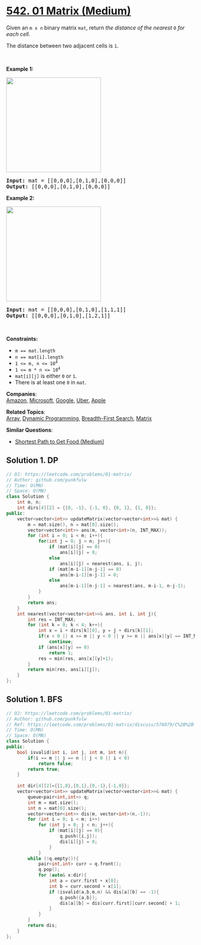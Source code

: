 # [542. 01 Matrix (Medium)](https://leetcode.com/problems/01-matrix/)

<p>Given an <code>m x n</code> binary matrix <code>mat</code>, return <em>the distance of the nearest </em><code>0</code><em> for each cell</em>.</p>

<p>The distance between two adjacent cells is <code>1</code>.</p>

<p>&nbsp;</p>
<p><strong>Example 1:</strong></p>
<img alt="" src="https://assets.leetcode.com/uploads/2021/04/24/01-1-grid.jpg" style="width: 253px; height: 253px;">
<pre><strong>Input:</strong> mat = [[0,0,0],[0,1,0],[0,0,0]]
<strong>Output:</strong> [[0,0,0],[0,1,0],[0,0,0]]
</pre>

<p><strong>Example 2:</strong></p>
<img alt="" src="https://assets.leetcode.com/uploads/2021/04/24/01-2-grid.jpg" style="width: 253px; height: 253px;">
<pre><strong>Input:</strong> mat = [[0,0,0],[0,1,0],[1,1,1]]
<strong>Output:</strong> [[0,0,0],[0,1,0],[1,2,1]]
</pre>

<p>&nbsp;</p>
<p><strong>Constraints:</strong></p>

<ul>
	<li><code>m == mat.length</code></li>
	<li><code>n == mat[i].length</code></li>
	<li><code>1 &lt;= m, n &lt;= 10<sup>4</sup></code></li>
	<li><code>1 &lt;= m * n &lt;= 10<sup>4</sup></code></li>
	<li><code>mat[i][j]</code> is either <code>0</code> or <code>1</code>.</li>
	<li>There is at least one <code>0</code> in <code>mat</code>.</li>
</ul>


**Companies**:  
[Amazon](https://leetcode.com/company/amazon), [Microsoft](https://leetcode.com/company/microsoft), [Google](https://leetcode.com/company/google), [Uber](https://leetcode.com/company/uber), [Apple](https://leetcode.com/company/apple)

**Related Topics**:  
[Array](https://leetcode.com/tag/array/), [Dynamic Programming](https://leetcode.com/tag/dynamic-programming/), [Breadth-First Search](https://leetcode.com/tag/breadth-first-search/), [Matrix](https://leetcode.com/tag/matrix/)

**Similar Questions**:
* [Shortest Path to Get Food (Medium)](https://leetcode.com/problems/shortest-path-to-get-food/)

## Solution 1. DP

```cpp
// OJ: https://leetcode.com/problems/01-matrix/
// Author: github.com/punkfulw
// Time: O(MN)
// Space: O(MN)
class Solution {
    int m, n;
    int dirs[4][2] = {{0, -1}, {-1, 0}, {0, 1}, {1, 0}};
public:
    vector<vector<int>> updateMatrix(vector<vector<int>>& mat) {
        m = mat.size(), n = mat[0].size();
        vector<vector<int>> ans(m, vector<int>(n, INT_MAX));
        for (int i = 0; i < m; i++){
            for(int j = 0; j < n; j++){
                if (mat[i][j] == 0)
                    ans[i][j] = 0;
                else
                    ans[i][j] = nearest(ans, i, j);
                if (mat[m-i-1][n-j-1] == 0)
                    ans[m-i-1][n-j-1] = 0;
                else
                    ans[m-i-1][n-j-1] = nearest(ans, m-i-1, n-j-1);
            }
        }
        return ans;
    }
    int nearest(vector<vector<int>>& ans, int i, int j){
        int res = INT_MAX;
        for (int k = 0; k < 4; k++){
            int x = i + dirs[k][0], y = j + dirs[k][1];
            if(x < 0 || x >= m || y < 0 || y >= n || ans[x][y] == INT_MAX)
                continue;
            if (ans[x][y] == 0)
                return 1;
            res = min(res, ans[x][y]+1);
        }
        return min(res, ans[i][j]);
    }
};
```

## Solution 1. BFS

```cpp
// OJ: https://leetcode.com/problems/01-matrix/
// Author: github.com/punkfulw
// Ref: https://leetcode.com/problems/01-matrix/discuss/576079/C%2B%2B-Detailed-BFS!!
// Time: O(MN)
// Space: O(MN)
class Solution {
public:
    bool isvalid(int i, int j, int m, int n){
        if(i == m || j == n || j < 0 || i < 0)
            return false;
        return true;
    }
    
    int dir[4][2]={{1,0},{0,1},{0,-1},{-1,0}};
    vector<vector<int>> updateMatrix(vector<vector<int>>& mat) {
        queue<pair<int,int>> q;
        int m = mat.size();
        int n = mat[0].size();
        vector<vector<int>> dis(m, vector<int>(n,-1));
        for (int i = 0; i < m; i++)
            for (int j = 0; j < n; j++){
                if (mat[i][j] == 0){ 
                    q.push({i,j});
                    dis[i][j] = 0;
                }
            }
        while (!q.empty()){
            pair<int,int> curr = q.front();
            q.pop();
            for (auto& x:dir){
                int a = curr.first + x[0];
                int b = curr.second + x[1];
                if (isvalid(a,b,m,n) && dis[a][b] == -1){
                    q.push({a,b});
                    dis[a][b] = dis[curr.first][curr.second] + 1;
                }
            }
        }
        return dis;
    }
};
```
